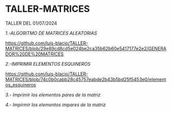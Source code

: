 # TALLER-MATRICES
TALLER DEL 01/07/2024


*1.-ALGORITMO DE MATRICES ALEATORIAS*


https://github.com/luis-blacio/TALLER-MATRICES/blob/29e89cd8cd5e024be2ca35b62b60e5417177e2e2/GENERADOR%20DE%20MATRICES


*2.-IMPRIMIR ELEMENTOS ESQUINEROS*


https://github.com/luis-blacio/TALLER-MATRICES/blob/74c0b0cabb28c45757eabde2b43b5bd25f5453e0/elementos_esquineros


*3.- Imprimir los elementos pares de la matriz*




*4.- Impirmir los elementos impares de la matriz*
